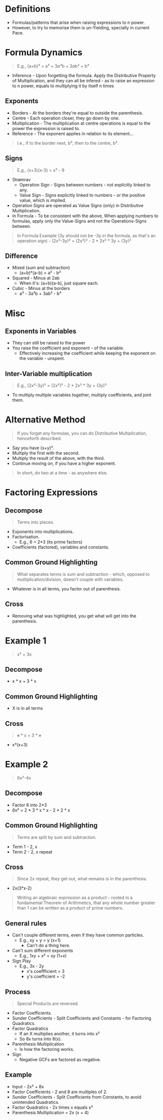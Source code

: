 # Definitions
- Formulas/patterns that arise when raising expressions to n power.
- However, to try to memorise them is un-Yielding, specially in current Pace.

# Formula Dynamics
> E.g., (a+b)³  =  a³ + 3*a²*b + 3*a*b² + b³
- Inference - Upon forgetting the formula. Apply the Distributive Property of Multiplication, and they can all be infered - as to raise an expression to n power, equals to multiplying it by itself n times
## Exponents
- Borders - At the borders they're equal to outside the parenthesis.
- Centre - Each operation closer, they go down by one.
- Multiplication - The multiplication at centre operations is equal to the power the expression is raised to. 
- Reference - The exponent applies in relation to its element...
> I.e., if to the border next, b³, then to the centre, b².
## Signs
> E.g., (x+3)(x-3) = x² - 9
- Strømrav
	- Operation Sign - Signs between numbers - not explicitly linked to any.
	- Value Sign - Signs explicitly linked to numbers - or the positive value, which is implied.
- Operation Signs are operated as Value Signs (only) in Distributive Multiplication.
- In Formula - To be consistent with the above, When applying numbers to formulas, apply only the Value-Signs and not the Operations-Signs between.
> In Formula Example (3y should not be -3y in the formula, as that's an operation sign) - (2x²-3y)² = (2x²)² - 2 * 2x² * 3y + (3y)²
## Difference
- Mixed (sum and subtraction)
	- (a+b)*(a-b) = a² - b²
- Squared - Minus at 2ab
	- When it's: (a+b)(a-b), just square each.
- Cubic - Minus at the borders
	- a³ - 3a²b + 3ab² - b³

# Misc
## Exponents in Variables
- They can still be raised to the power
- You raise the coefficient and exponent - of the variable.
	- Effectively increasing the coefficient while keeping the exponent on the variable - unspent.
## Inter-Variable multiplication
> E.g., (2x²-3y)² = (2x²)² - 2 * 2x² * 3y + (3y)²
- To multiply multiple variables together, multiply coefficients, and joint them.

# Alternative Method
> If you forget any formulas, you can do Distributive Multiplication, henceforth described.
- Say you have (x+y)³.
- Multiply the first with the second.
- Multiply the result of the above, with the third.
- Continue moving on, if you have a higher exponent.
> In short, do two at a time - as anywhere else.

# Factoring Expressions
## Decompose
> Terms into pieces.
- Exponents into multiplications.
- Factorisation.
	- E.g., 6 = 2*3 (its prime factors)
- Coefficients (factored), variables and constants.
## Common Ground Highlighting
> What separates terms is sum and subtraction - which, opposed to multiplication/division, doesn't couple with variables.
- Whatever is in all terms, you factor out of parenthesis.
## Cross
- Removing what was highlighted, you get what will get into the parenthesis.

# Example 1
> x² + 3x
## Decompose
- x * x + 3 * x
## Common Ground Highlighting
- X is in all terms
## Cross
> ~~x~~ * x + 3 * ~~x~~
- x*(x+3)

# Example 2
> 6x²-4x
## Decompose
- Factor 6 into 2*3
- 6x² = 2 * 3 * x * x - 2 * 2 * x
## Common Ground Highlighting
> Terms are split by sum and subtraction.
- Term 1 - 2, x
- Term 2 - 2, x repeat
## Cross
> Since 2x repeat, they get out, what remains is in the parenthesis.
- 2x(3*x-2)



> Writing an algebraic expression as a product - rooted in a fundamental Theorem of Arithmetics, that any whole number greater than 1 can be written as a product of prime numbers.
## General rules
- Can't couple different terms, even if they have common particles.
    - E.g., xy + y = y (x+1)
        - Can't do a thing here.
- Can't sum different exponents
    - E.g., 1xy + x² = xy (1+x) 
- Sign Play
    - E.g., 3x - 2y
        - x's coeffficient = 3
        - y's coefficient = -2
## Process
> Special Products are reversed.
- Factor Coefficients.
- Sunder Coefficients - Split Coefficients and Constants - for Factoring Quadratics.
- Factor Quadratics
    - If an X multiplies another, it turns into x²
    - So 8x turns into 8(x).
- Parenthesis Multiplication
    - Is how the factoring works.
- Sign
    - Negative GCFs are factored as negative.
## Example
- Input - 2x² + 8x
- Factor Coefficients - 2 and 8 are multiples of 2.
- Sunder Coefficients - Split Coefficients from Constants, to avoid unintended Quadratics.
- Factor Quadratics - 2x times x equals x²
- Parenthesis Multiplication = 2x (x + 4)
